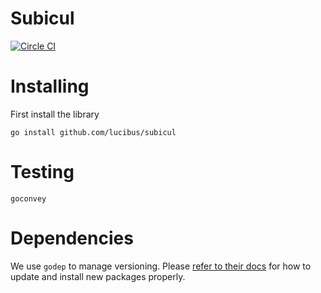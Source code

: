 # Subicul

[![Circle CI](https://circleci.com/gh/lucibus/subicul.svg?style=svg)](https://circleci.com/gh/lucibus/subicul)

# Installing

First install the library

```shell
go install github.com/lucibus/subicul
```

# Testing

```
goconvey
```

# Dependencies
We use `godep` to manage versioning. Please [refer to their docs](https://github.com/tools/godep#edit-test-cycle)
for how to update and install new packages properly.